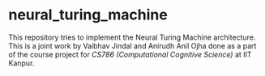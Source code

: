 # neural_turing_machine
This repository tries to implement the Neural Turing Machine architecture. This is a joint work by Vaibhav Jindal and Anirudh Anil Ojha done as a part of the course project for *CS786 (Computational Cognitive Science)* at IIT Kanpur.
